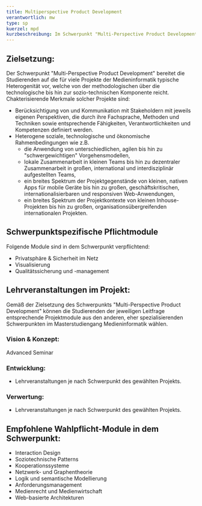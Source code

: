 ```yaml
---
title: Multiperspective Product Development
verantwortlich: mw
type: sp
kuerzel: mpd
kurzbeschreibung: Im Schwerpunkt "Multi-Perspective Product Development" entwickeln und vertiefen die Studierenden ihre Kompetenz, die typische Heterogenität vieler Medieninformatik-Projekte von der Methodik über die technologische bis hin zur sozio-technischen Komponente zu verstehen und zu bewältigen. In solchen Projekten haben die unterschiedlichen Stakeholder oft eigene Perspektiven, die durch ihre Fachsprachen, Methoden und Techniken sowie Verantwortlichkeiten definiert werden. Die Schnittstellen zwischen diesen Perspektiven sind in aller Regel nicht offensichtlich, da das Wissen oft implizit ist oder in vielfältiger Weise dargestellt wird. Die Studieninhalte sind daher entsprechend dieser heterogenen Bedingungen umfassend und breit angelegt. Das Studienziel ist die Qualifikation, in Projekten der Medieninformatik auf breiter wissenschaftlicher Basis federführend mitzuwirken und sie organisieren und leiten zu können.  
---
```


## Zielsetzung:

Der Schwerpunkt "Multi-Perspective Product Development" bereitet die Studierenden auf die für viele Projekte der Medieninformatik typische Heterogenität vor, welche von der methodologischen über die technologische bis hin zur sozio-technischen Komponente reicht. Chakterisierende Merkmale solcher Projekte sind:

- Berücksichtigung von und Kommunikation mit Stakeholdern mit jeweils eigenen Perspektiven, die durch ihre Fachsprache, Methoden und Techniken sowie entsprechende Fähigkeiten, Verantwortlichkeiten und Kompetenzen definiert werden.
- Heterogene soziale, technologische und ökonomische Rahmenbedingungen wie z.B. 
  - die Anwendung von unterschiedlichen, agilen bis hin zu "schwergewichtigen" Vorgehensmodellen,
  - lokale Zusammenarbeit in kleinen Teams bis hin zu dezentraler Zusammenarbeit in großen, international und interdisziplinär aufgestellten Teams,
  - ein breites Spektrum der Projektgegenstände von kleinen, nativen Apps für mobile Geräte bis hin zu großen, geschäftskritischen, internationalisierbaren und responsiven Web-Anwendungen,
  - ein breites Spektrum der Projektkontexte von kleinen Inhouse-Projekten bis hin zu großen, organisationsübergreifenden internationalen Projekten.


## Schwerpunktspezifische Pflichtmodule
Folgende Module sind in dem Schwerpunkt verpflichtend: 
<!-- MW: 3 Module mit je 6 cp -->
* Privatsphäre & Sicherheit im Netz
* Visualisierung
* Qualitätssicherung und -management

## Lehrveranstaltungen im Projekt:

Gemäß der Zielsetzung des Schwerpunkts "Multi-Perspective Product Development" können die Studierenden der jeweiligen Leitfrage entsprechende Projektmodule aus den anderen, eher spezialisierenden Schwerpunkten im Masterstudiengang Medieninformatik wählen.

### Vision & Konzept:
Advanced Seminar

### Entwicklung:
- Lehrveranstaltungen je nach Schwerpunkt des gewählten Projekts.

### Verwertung:
- Lehrveranstaltungen je nach Schwerpunkt des gewählten Projekts.

## Empfohlene Wahlpflicht-Module in dem Schwerpunkt:
- Interaction Design
- Soziotechnische Patterns
- Kooperationssysteme
- Netzwerk- und Graphentheorie
- Logik und semantische Modellierung
- Anforderungsmanagement
- Medienrecht und Medienwirtschaft
- Web-basierte Architekturen

